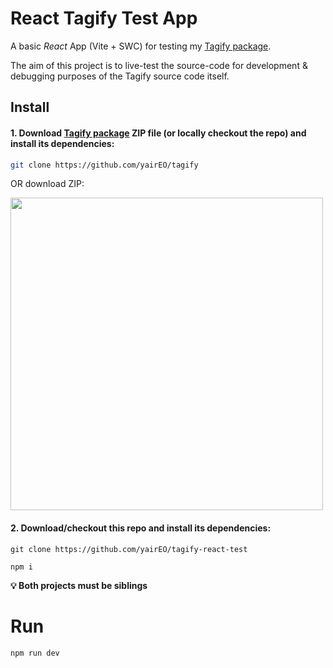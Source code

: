 # React Tagify Test App

A basic *React* App (Vite + SWC) for testing my [Tagify package](https://github.com/yairEO/tagify).

The aim of this project is to live-test the source-code for development & debugging purposes
of the Tagify source code itself.


## Install

#### 1. Download [Tagify package](https://github.com/yairEO/tagify) ZIP file (or locally checkout the repo) and install its dependencies:

```bash
git clone https://github.com/yairEO/tagify
```

OR download ZIP:

<img src="https://github.com/yairEO/tagify-react-test/assets/845031/4ca76d89-823d-4df7-ad93-6c661751896a" width="500" />

<br>

#### 2. Download/checkout **this repo** and install its dependencies:

```
git clone https://github.com/yairEO/tagify-react-test

npm i
```

**💡 Both projects must be siblings**

# Run

```
npm run dev
```
